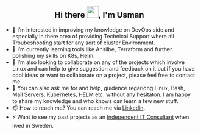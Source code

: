 <!-- ### Hi there -->
<h2 align="center">Hi there <img src="https://raw.githubusercontent.com/MartinHeinz/MartinHeinz/master/wave.gif" width="30px">, I'm Usman</h2>


<!-- - 👋 I am Syed Usman Ahmad. -->
- 👀 I’m interested in improving my knowledge on DevOps side and especially in there area of providing Technical Support where all Troubeshooting start for any sort of cluster Environment.
- 🌱 I’m currently learning tools like Ansilbe, Terraform and further polishing my skills on K8s, Helm.
- 👯 I’m also looking to collaborate on any of the projects which involve Linux and can help to give suggestion and feedback on it but if you have cool ideas or want to collaborate on a project, please feel free to contact me.
- 💬 You can also ask me for and help, guidence regaridng Linux, Bash, Mail Servers, Kubernetes, HELM etc. without any hesitaton. I am happy to share my knowledge and who knows can learn a few new stuff. 
- 📫 How to reach me? You can reach me via [Linkedin](https://www.linkedin.com/in/syed-usman-ahmad-b1415515/).
- ⚡ Want to see my past projects as an [Independent IT Consultant](https://www.upwork.com/freelancers/~013333e41cd5844e37?viewMode=1) when lived in Sweden.


<!--
**usmangt/usmangt** is a ✨ _special_ ✨ repository because its `README.md` (this file) appears on your GitHub profile.

Here are some ideas to get you started:

- 🔭 I’m currently working on ...
- 🌱 I’m currently learning ...
- 👯 I’m looking to collaborate on ...
- 🤔 I’m looking for help with ...
- 💬 Ask me about ...
- 📫 How to reach me: ...
- 😄 Pronouns: ...
- ⚡ Fun fact: ...
-->
